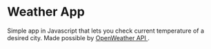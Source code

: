 # Weather App

Simple app in Javascript that lets you check current temperature of a desired city. Made possible by <a href="https://openweathermap.org/"> OpenWeather API </a>.